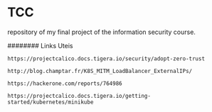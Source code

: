 # TCC
repository of my final project of the information security course.

########
Links Uteis

```
https://projectcalico.docs.tigera.io/security/adopt-zero-trust

http://blog.champtar.fr/K8S_MITM_LoadBalancer_ExternalIPs/

https://hackerone.com/reports/764986

https://projectcalico.docs.tigera.io/getting-started/kubernetes/minikube
```